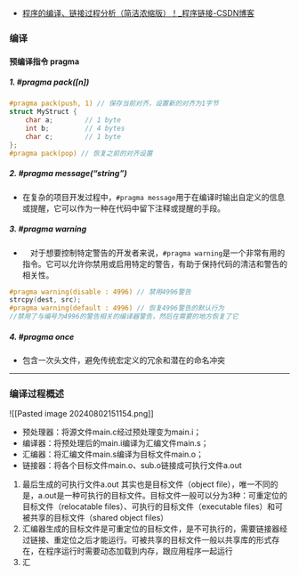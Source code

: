 - [程序的编译、链接过程分析（简洁浓缩版）！_程序链接-CSDN博客](https://blog.csdn.net/qq_40309666/article/details/136439029?spm=1001.2014.3001.5501)
### 编译
#### 预编译指令 pragma
##### 1. **#pragma pack([n])**
```c
#pragma pack(push, 1) // 保存当前对齐，设置新的对齐为1字节
struct MyStruct {
    char a;        // 1 byte
    int b;         // 4 bytes
    char c;        // 1 byte
};
#pragma pack(pop) // 恢复之前的对齐设置

```
##### 2. **#pragma message(“string”)**
- 在复杂的项目开发过程中，`#pragma message`用于在编译时输出自定义的信息或提醒，它可以作为一种在代码中留下注释或提醒的手段。
##### 3. **#pragma warning**
-  对于想要控制特定警告的开发者来说，`#pragma warning`是一个非常有用的指令。它可以允许你禁用或启用特定的警告，有助于保持代码的清洁和警告的相关性。
```c
#pragma warning(disable : 4996) // 禁用4996警告
strcpy(dest, src);
#pragma warning(default : 4996) // 恢复4996警告的默认行为
//禁用了与编号为4996的警告相关的编译器警告，然后在需要的地方恢复了它
```
##### 4. **#pragma once**
- 包含一次头文件，避免传统宏定义的冗余和潜在的命名冲突
---
### 编译过程概述
![[Pasted image 20240802151154.png]]
- 预处理器：将源文件main.c经过预处理变为main.i；
- 编译器：将预处理后的main.i编译为汇编文件main.s；
- 汇编器：将汇编文件main.s编译为目标文件main.o；
- 链接器：将各个目标文件main.o、sub.o链接成可执行文件a.out
1. 最后生成的可执行文件a.out 其实也是目标文件（object file），唯一不同的是，a.out是一种可执行的目标文件。目标文件一般可以分为3种：可重定位的目标文件（relocatable files）、可执行的目标文件（executable files）和可被共享的目标文件（shared object files）
2. 汇编器生成的目标文件是可重定位的目标文件，是不可执行的，需要链接器经过链接、重定位之后才能运行。可被共享的目标文件一般以共享库的形式存在，在程序运行时需要动态加载到内存，跟应用程序一起运行
3. 汇